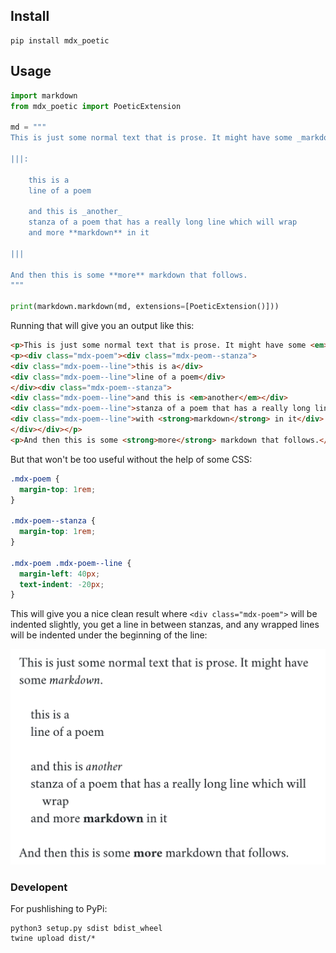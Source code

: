 ## Install

```
pip install mdx_poetic
```

## Usage

```python
import markdown
from mdx_poetic import PoeticExtension

md = """
This is just some normal text that is prose. It might have some _markdown_.

|||:

    this is a
    line of a poem

    and this is _another_
    stanza of a poem that has a really long line which will wrap
    and more **markdown** in it

|||

And then this is some **more** markdown that follows.
"""

print(markdown.markdown(md, extensions=[PoeticExtension()]))
```

Running that will give you an output like this:

```html
<p>This is just some normal text that is prose. It might have some <em>markdown</em>.</p>
<p><div class="mdx-poem"><div class="mdx-peom--stanza">
<div class="mdx-poem--line">this is a</div>
<div class="mdx-poem--line">line of a poem</div>
</div><div class="mdx-poem--stanza">
<div class="mdx-poem--line">and this is <em>another</em></div>
<div class="mdx-poem--line">stanza of a poem that has a really long line which will wrap</div>
<div class="mdx-poem--line">with <strong>markdown</strong> in it</div>
</div></div></p>
<p>And then this is some <strong>more</strong> markdown that follows.</p>
```

But that won't be too useful without the help of some CSS:

```css
.mdx-poem {
  margin-top: 1rem;
}

.mdx-poem--stanza {
  margin-top: 1rem;
}

.mdx-poem .mdx-poem--line {
  margin-left: 40px;
  text-indent: -20px;
}
```

This will give you a nice clean result where `<div class="mdx-poem">` will be indented slightly, you get a line in between stanzas, and any wrapped lines will be indented under the beginning of the line:

![example](https://github.com/nickwynja/mdx_poetic/raw/master/example.png)

### Developent

For pushlishing to PyPi:

```
python3 setup.py sdist bdist_wheel
twine upload dist/*
```
